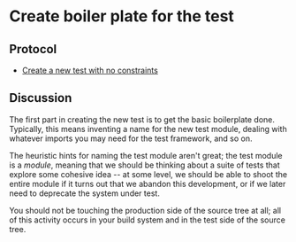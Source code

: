 # Create boiler plate for the test

## Protocol

 * [Create a new test with no constraints](extendTestWithoutConstraints.md)
  
## Discussion

The first part in creating the new test is to get the basic
boilerplate done.  Typically, this means inventing a name
for the new test module, dealing with whatever imports you
may need for the test framework, and so on.

The heuristic hints for naming the test module aren't great;
the test module is a _module_, meaning that we should be
thinking about a suite of tests that explore some cohesive
idea -- at some level, we should be able to shoot the
entire module if it turns out that we abandon this development,
or if we later need to deprecate the system under test.

You should not be touching the production side of the source
tree at all; all of this activity occurs in your build system
and in the test side of the source tree.